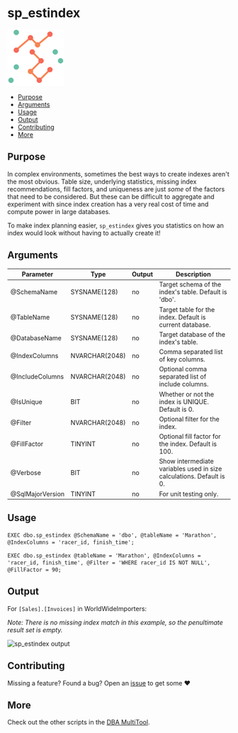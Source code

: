# sp_estindex

![sp_estindex constellation logo](assets/constellation.png "sp_estindex constellation logo")

* [Purpose](#purpose)
* [Arguments](#arguments)
* [Usage](#usage)
* [Output](#output)
* [Contributing](#contributing)
* [More](#more)

## Purpose

In complex environments, sometimes the best ways to create indexes aren't
the most obvious. Table size, underlying statistics, missing index
recommendations, fill factors, and uniqueness are just *some* of the
factors that need to be considered. But these can be difficult to
aggregate and experiment with since index creation has a very real
cost of time and compute power in large databases.

To make index planning easier, `sp_estindex` gives you statistics on
how an index would look without having to actually create it!

## Arguments

| Parameter | Type | Output | Description |
| --- | --- | --- | --- |
| @SchemaName | SYSNAME(128) | no | Target schema of the index's table. Default is 'dbo'. |
| @TableName | SYSNAME(128) | no | Target table for the index. Default is current database. |
| @DatabaseName | SYSNAME(128) | no | Target database of the index's table. |
| @IndexColumns | NVARCHAR(2048) | no | Comma separated list of key columns. |
| @IncludeColumns | NVARCHAR(2048) | no | Optional comma separated list of include columns. |
| @IsUnique | BIT | no | Whether or not the index is UNIQUE. Default is 0. |
| @Filter | NVARCHAR(2048) | no | Optional filter for the index. |
| @FillFactor | TINYINT | no | Optional fill factor for the index. Default is 100. |
| @Verbose | BIT | no | Show intermediate variables used in size calculations. Default is 0. |
| @SqlMajorVersion | TINYINT | no | For unit testing only. |

## Usage

```tsql
EXEC dbo.sp_estindex @SchemaName = 'dbo', @tableName = 'Marathon', @IndexColumns = 'racer_id, finish_time';
```

```tsql
EXEC dbo.sp_estindex @tableName = 'Marathon', @IndexColumns = 'racer_id, finish_time', @Filter = 'WHERE racer_id IS NOT NULL', @FillFactor = 90;
```

## Output

For `[Sales].[Invoices]` in WorldWideImporters:

*Note: There is no missing index match in this example,
so the penultimate result set is empty.*

![sp_estindex output](assets/sp_estindex_output.png)

## Contributing

Missing a feature? Found a bug? Open an [issue][issue] to get some :heart:

## More

Check out the other scripts in the [DBA MultiTool][tool].

[tool]: http://dba-multitool.org
[issue]: https://github.com/LowlyDBA/dba-multitool/issues
